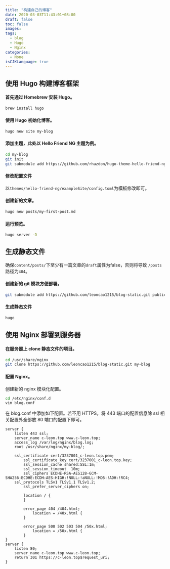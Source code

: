 ```yaml
---
title: "构建自己的博客"
date: 2020-03-03T11:43:01+08:00
draft: false
toc: false
images:
tags:
  - blog
  - Hugo
  - Nginx
categories:
  - None
isCJKLanguage: true
---
```


## 使用 Hugo 构建博客框架

#### 首先通过 Homebrew 安装 Hugo。

```bash
brew install hugo
```

#### 使用 Hugo 初始化博客。

```bash
hugo new site my-blog
```

#### 添加主题，此处以 Hello Friend NG 主题为例。

```bash
cd my-blog
git init
git submodule add https://github.com/rhazdon/hugo-theme-hello-friend-ng.git themes/hello-friend-ng
```

#### 修改配置文件

以`themes/hello-friend-ng/exampleSite/config.toml`为模板修改即可。

#### 创建新的文章。

```bash
hugo new posts/my-first-post.md
```

#### 运行预览。

```bash
hugo server -D
```

## 生成静态文件

确保`content/posts/`下至少有一篇文章的`draft`属性为false，否则将导致 `/posts`路径为`404`。

#### 创建新的 git 模块方便部署。

```bash
git submodule add https://github.com/leoncao1215/blog-static.git public
```

#### 生成静态文件

```bash
hugo
```

## 使用 Nginx 部署到服务器

#### 在服务器上 clone 静态文件的项目。

```bash
cd /usr/share/nginx
git clone https://github.com/leoncao1215/blog-static.git my-blog
```

#### 配置 Nginx。

创建新的 nginx 模块化配置。

```bash
cd /etc/nginx/conf.d
vim blog.conf
```

在 blog.conf 中添加如下配置。若不用 HTTPS，将 443 端口的配置信息除 ssl 相关配置外全部放 80 端口的配置下即可。

```nginx
server {
	listen 443 ssl;
	server_name c-leon.top www.c-leon.top;
	access_log /var/log/nginx/blog.log;
	root /usr/share/nginx/my-blog/;

	ssl_certificate cert/3237001_c-leon.top.pem;
        ssl_certificate_key cert/3237001_c-leon.top.key;
        ssl_session_cache shared:SSL:1m;
        ssl_session_timeout  10m;
        ssl_ciphers ECDHE-RSA-AES128-GCM-SHA256:ECDHE:ECDH:AES:HIGH:!NULL:!aNULL:!MD5:!ADH:!RC4;
	ssl_protocols TLSv1 TLSv1.1 TLSv1.2;
        ssl_prefer_server_ciphers on;

        location / {
        }

        error_page 404 /404.html;
            location = /40x.html {
        }

        error_page 500 502 503 504 /50x.html;
            location = /50x.html {
        }
}
server {
	listen 80;
	server_name c-leon.top www.c-leon.top;
	return 301 https://c-leon.top$request_uri;
}

```

